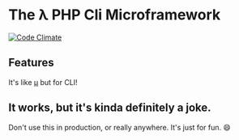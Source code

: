 # The λ PHP Cli Microframework

[![Code Climate](https://d3s6mut3hikguw.cloudfront.net/github/mrferos/lambda/badges/gpa.svg)](https://codeclimate.com/github/mrferos/lambda)

## Features

It's like [µ](https://github.com/jeremeamia/mu) but for CLI!

## It works, but it's kinda **definitely** a joke.

Don't use this in production, or really anywhere. It's just for fun. :smile:
